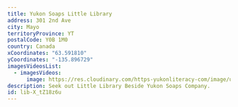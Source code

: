 ```yaml
---
title: Yukon Soaps Little Library
address: 301 2nd Ave
city: Mayo
territoryProvince: YT
postalCode: Y0B 1M0
country: Canada
xCoordinates: "63.591810"
yCoordinates: "-135.896729"
imagesVideosList:
  - imagesVideos:
      image: https://res.cloudinary.com/https-yukonliteracy-com/image/upload/q_35/v1659979526/Little_Free_Library_in_Mayo_jtkc5u.jpg
description: Seek out Little Library Beside Yukon Soaps Company.
id: lib-X_tZ18z6u
---
```

